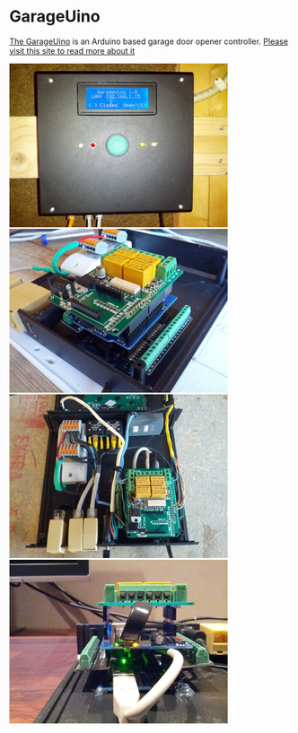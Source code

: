 GarageUino
==========

[The GarageUino](http://xdevelopers.net/?p=173) is an Arduino based garage door opener controller.
[Please visit this site to read more about it](http://xdevelopers.net/?p=173)

![01](/images/01.jpg "01")
![02](/images/02.jpg "02")
![03](/images/03.jpg "03")
![04](/images/04.jpg "04")